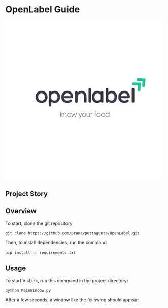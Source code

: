 # OpenLabel Guide
![Logo](/assets/logo.jpg)
## Project Story

## Overview
To start, clone the git repository
```
git clone https://github.com/pranavputtagunta/OpenLabel.git
```
Then, to install dependencies, run the command
```
pip install -r requirements.txt
```
## Usage
To start VisLink, run this command in the project directory:
```
python MainWindow.py
```

After a few seconds, a window like the following should appear:

